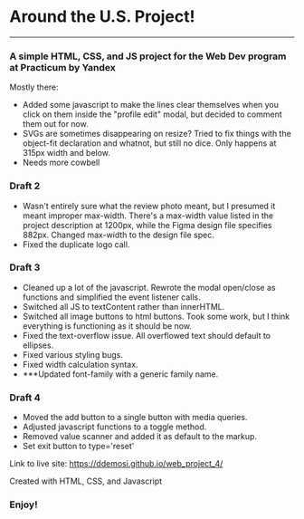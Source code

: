 # Around the U.S. Project!
--------------------------------
### A simple HTML, CSS, and JS project for the Web Dev program at Practicum by Yandex

Mostly there:
* Added some javascript to make the lines clear themselves when you click on them inside the "profile edit" modal, but decided to comment them out for now.
* SVGs are sometimes disappearing on resize? Tried to fix things with the object-fit declaration and whatnot, but still no dice. Only happens at 315px width and below.
* Needs more cowbell

### Draft 2
* Wasn't entirely sure what the review photo meant, but I presumed it meant improper max-width. There's a max-width value listed in the project description at 1200px, while the Figma design file specifies 882px. Changed max-width to the design file spec.
* Fixed the duplicate logo call.

### Draft 3
* Cleaned up a lot of the javascript. Rewrote the modal open/close as functions and simplified the event listener calls.
* Switched all JS to textContent rather than innerHTML.
* Switched all image buttons to html buttons. Took some work, but I think everything is functioning as it should be now.
* Fixed the text-overflow issue. All overflowed text should default to ellipses.
* Fixed various styling bugs.
* Fixed width calculation syntax.
* ***Updated font-family with a generic family name.

### Draft 4

* Moved the add button to a single button with media queries.
* Adjusted javascript functions to a toggle method.
* Removed value scanner and added it as default to the markup.
* Set exit button to type='reset'



Link to live site:
https://ddemosi.github.io/web_project_4/

Created with HTML, CSS, and Javascript

### Enjoy!
